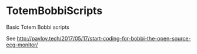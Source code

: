 # TotemBobbiScripts
Basic Totem Bobbi scripts

See http://pavlov.tech/2017/05/17/start-coding-for-bobbi-the-open-source-ecg-monitor/
